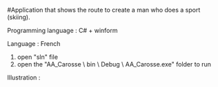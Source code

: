 #Application that shows the route to create a man who does a sport (skiing).

Programming language : C# + winform

Language : French

1. open "sln" file
2. open the "AA_Carosse \ bin \ Debug \ AA_Carosse.exe" folder to run

Illustration : 
